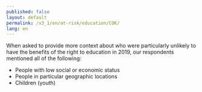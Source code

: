 ```yaml
---
published: false
layout: default
permalink: /v3_1/en/at-risk/education/COK/
lang: en
---
```

When asked to provide more context about who were particularly unlikely to have the benefits of the right to education in 2019, our respondents mentioned all of the following: 
-	People with low social or economic status
-	People in particular geographic locations
-	Children (youth)
